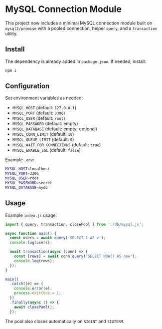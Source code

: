 # MySQL Connection Module

This project now includes a minimal MySQL connection module built on `mysql2/promise` with a pooled connection, helper `query`, and a `transaction` utility.

## Install

The dependency is already added in `package.json`. If needed, install:

```bash
npm i
```

## Configuration

Set environment variables as needed:

- `MYSQL_HOST` (default: `127.0.0.1`)
- `MYSQL_PORT` (default: `3306`)
- `MYSQL_USER` (default: `root`) 
- `MYSQL_PASSWORD` (default: empty)
- `MYSQL_DATABASE` (default: empty; optional)
- `MYSQL_CONN_LIMIT` (default: `10`)
- `MYSQL_QUEUE_LIMIT` (default: `0`)
- `MYSQL_WAIT_FOR_CONNECTIONS` (default: `true`)
- `MYSQL_ENABLE_SSL` (default: `false`)

Example `.env`:

```bash
MYSQL_HOST=localhost
MYSQL_PORT=3306
MYSQL_USER=root
MYSQL_PASSWORD=secret
MYSQL_DATABASE=mydb
```

## Usage

Example `index.js` usage:

```js
import { query, transaction, closePool } from './db/mysql.js';

async function main() {
  const users = await query('SELECT 1 AS v');
  console.log(users);

  await transaction(async (conn) => {
    const [rows] = await conn.query('SELECT NOW() AS now');
    console.log(rows);
  });
}

main()
  .catch((e) => {
    console.error(e);
    process.exitCode = 1;
  })
  .finally(async () => {
    await closePool();
  });
```

The pool also closes automatically on `SIGINT` and `SIGTERM`.